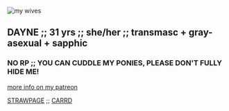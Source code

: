![my wives](https://github.com/user-attachments/assets/73901dc0-4974-4cda-be13-beb36d41d322)
## DAYNE ;; 31 yrs ;; she/her ;; transmasc + gray-asexual + sapphic
### NO RP ;; YOU CAN CUDDLE MY PONIES, PLEASE DON'T FULLY HIDE ME!

[more info on my patreon](https://www.patreon.com/c/yesterdayne/about)

[STRAWPAGE](https://yesterdayne.straw.page/) ;; [CARRD](https://yesterdayne.carrd.co/)
<!---yesterdayne/yesterdayne is a ✨ special ✨ repository because its `README.md` (this file) appears on your GitHub profile.
You can click the Preview link to take a look at your changes.
--->
